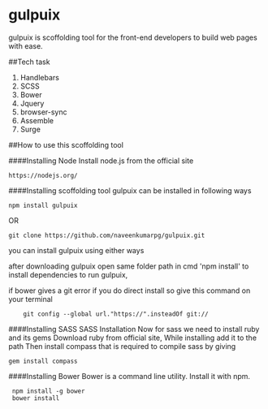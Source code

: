 # gulpuix
gulpuix is scoffolding tool for the front-end developers to build web pages with ease.


##Tech task

1. Handlebars
2. SCSS
3. Bower
4. Jquery
5. browser-sync
6. Assemble
7. Surge

##How to use this scoffolding tool

####Installing Node
Install node.js from the official site

    https://nodejs.org/

####Installing scoffolding tool
gulpuix can be installed in following ways

    npm install gulpuix
OR    

    git clone https://github.com/naveenkumarpg/gulpuix.git

you can install gulpuix using either ways

after downloading gulpuix open same folder path in cmd 'npm install' to install dependencies to run gulpuix,

if bower gives a git error if you do direct install so give this command on your terminal

        git config --global url."https://".insteadOf git://

####Installing SASS
SASS Installation Now for sass we need to install ruby and its gems Download ruby from official site, While installing add it to the path Then install compass that is required to compile sass by giving

    gem install compass

####Installing Bower
Bower is a command line utility. Install it with npm.

     npm install -g bower
     bower install
